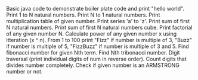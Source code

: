 Basic java code to demonstrate boiler plate code and print "hello world".
Print 1 to N natural numbers.
Print N to 1 natural numbers.
Print multiplication table of given number.
Print series 'a' to 'z'.
Print sum of first N natural numbers.
Print sum of first N natural numbers cube.
Print factorial of any given number N.
Calculate power of any given number x using itteration  (x ^ n).
From 1 to 100 print "Fizz" if number is multiple of 3, "Buzz" if number is multiple of 5, "FizzBuzz" if number is multiple of 3 and 5.
Find fibonacci number for given Nth term.
Find Nth tribonacci number.
Digit traversal (print individual digits of num in reverse order). 
Count digits that divides number completely.
Check if given number is an ARMSTRONG number or not.